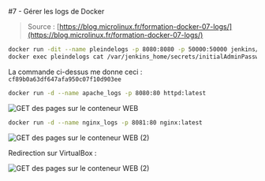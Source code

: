#7 - Gérer les logs de Docker

> Source : [https://blog.microlinux.fr/formation-docker-07-logs/](https://blog.microlinux.fr/formation-docker-07-logs/)

```bash
docker run -dit --name pleindelogs -p 8080:8080 -p 50000:50000 jenkins/jenkins:lts
docker exec pleindelogs cat /var/jenkins_home/secrets/initialAdminPassword 
```
La commande ci-dessus me donne ceci : `cf89b0a63df647afa950c07f10d903ee`

```bash
docker run -d --name apache_logs -p 8080:80 httpd:latest
```

![GET des pages sur le conteneur WEB](./capture10.png)

```bash
docker run -d --name nginx_logs -p 8081:80 nginx:latest
```

![GET des pages sur le conteneur WEB (2)](./capture11.png)

Redirection sur VirtualBox : 

![GET des pages sur le conteneur WEB (2)](./capture/12.png)
